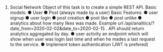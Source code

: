 1. Social Network
Object of this task is to create a simple REST API.
Basic models:
● User
● Post (always made by a user)
Basic Features:
● user signup
● user login
● post creation
● post like
● post unlike
● analytics about how many likes was made. Example url
/api/analitics/?date_from=2020-02-02&date_to=2020-02-15 . API should return analytics
aggregated by day.
● user activity an endpoint which will show when user was login last time and when he
mades a last request to the service.
● Implement token authentication (JWT is prefered)
